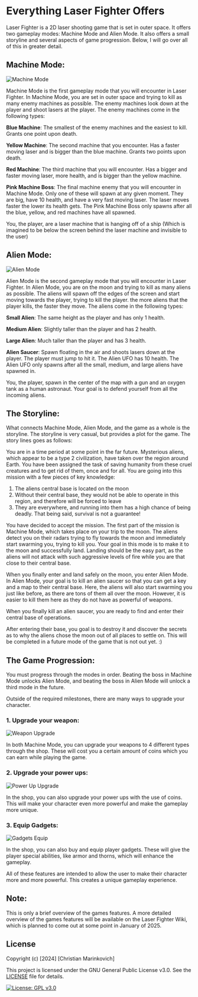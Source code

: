 # Everything Laser Fighter Offers

Laser Fighter is a 2D laser shooting game that is set in outer space. It offers two gameplay modes: Machine Mode and Alien Mode. It also offers a small storyline and several aspects of game progression. Below, I will go over all of this in greater detail.

## Machine Mode:

![Machine Mode](../img/Machine_Mode.PNG)

Machine Mode is the first gameplay mode that you will encounter in Laser Fighter. In Machine Mode, you are set in outer space and trying to kill as many enemy machines as possible. The enemy machines look down at the player and shoot lasers at the player. The enemy machines come in the following types:

**Blue Machine**: The smallest of the enemy machines and the easiest to kill. Grants one point upon death.

**Yellow Machine**: The second machine that you encounter. Has a faster moving laser and is bigger than the blue machine. Grants two points upon death.

**Red Machine**: The third machine that you will encounter. Has a bigger and faster moving laser, more health, and is bigger than the yellow machine.

**Pink Machine Boss**: The final machine enemy that you will encounter in Machine Mode. Only one of these will spawn at any given moment. They are big, have 10 health, and have a very fast moving laser. The laser moves faster the lower its health gets. The Pink Machine Boss only spawns after all the blue, yellow, and red machines have all spawned.

You, the player, are a laser machine that is hanging off of a ship (Which is imagined to be below the screen behind the laser machine and invisible to the user)

## Alien Mode:

![Alien Mode](../img/Alien_Mode.PNG)

Alien Mode is the second gameplay mode that you will encounter in Laser Fighter. In Alien Mode, you are on the moon and trying to kill as many aliens as possible. The aliens will spawn off the edges of the screen and start moving towards the player, trying to kill the player. the more aliens that the player kills, the faster they move. The aliens come in the following types:

**Small Alien**: The same height as the player and has only 1 health.

**Medium Alien**: Slightly taller than the player and has 2 health.

**Large Alien**: Much taller than the player and has 3 health.

**Alien Saucer**: Spawn floating in the air and shoots lasers down at the player. The player must jump to hit it. The Alien UFO has 10 health. The Alien UFO only spawns after all the small, medium, and large aliens have spawned in.

You, the player, spawn in the center of the map with a gun and an oxygen tank as a human astronaut. Your goal is to defend yourself from all the incoming aliens.

## The Storyline:

What connects Machine Mode, Alien Mode, and the game as a whole is the storyline. The storyline is very casual, but provides a plot for the game. The story lines goes as follows:

You are in a time period at some point in the far future. Mysterious aliens, which appear to be a type 2 civilization, have taken over the region around Earth. You have been assigned the task of saving humanity from these cruel creatures and to get rid of them, once and for all. You are going into this mission with a few pieces of key knowledge:

1. The aliens central base is located on the moon
2. Without their central base, they would not be able to operate in this region, and therefore will be forced to leave
3. They are everywhere, and running into them has a high chance of being deadly. That being said, survival is not a guarantee!

You have decided to accept the mission. The first part of the mission is Machine Mode, which takes place on your trip to the moon. The aliens detect you on their radars trying to fly towards the moon and immediately start swarming you, trying to kill you. Your goal in this mode is to make it to the moon and successfully land. Landing should be the easy part, as the aliens will not attack with such aggressive levels of fire while you are that close to their central base. 

When you finally enter and land safely on the moon, you enter Alien Mode. In Alien Mode, your goal is to kill an alien saucer so that you can get a key and a map to their central base. Here, the aliens will also start swarming you just like before, as there are tons of them all over the moon. However, it is easier to kill them here as they do not have as powerful of weapons. 

When you finally kill an alien saucer, you are ready to find and enter their central base of operations. 

After entering their base, you goal is to destroy it and discover the secrets as to why the aliens chose the moon out of all places to settle on. This will be completed in a future mode of the game that is not out yet. :)

## The Game Progression:

You must progress through the modes in order. Beating the boss in Machine Mode unlocks Alien Mode, and beating the boss in Alien Mode will unlock a third mode in the future.

Outside of the required milestones, there are many ways to upgrade your character.

### 1. Upgrade your weapon:

![Weapon Upgrade](../img/Shop_Weapons_Upgrade.PNG)

In both Machine Mode, you can upgrade your weapons to 4 different types through the shop. These will cost you a certain amount of coins which you can earn while playing the game.

### 2. Upgrade your power ups:

![Power Up Upgrade](../img/Shop_Power_Ups_Upgrade.PNG)

In the shop, you can also upgrade your power ups with the use of coins. This will make your character even more powerful and make the gameplay more unique.

### 3. Equip Gadgets:

![Gadgets Equip](../img/Shop_Gadgets_Equip.PNG)

In the shop, you can also buy and equip player gadgets. These will give the player special abilities, like armor and thorns, which will enhance the gameplay.

All of these features are intended to allow the user to make their character more and more powerful. This creates a unique gameplay experience.

## Note:

This is only a brief overview of the games features. A more detailed overview of the games features will be available on the Laser Fighter Wiki, which is planned to come out at some point in January of 2025.

## License

Copyright (c) [2024] [Christian Marinkovich]

This project is licensed under the GNU General Public License v3.0. See the [LICENSE](./LICENSE) file for details.

[![License: GPL v3.0](https://img.shields.io/badge/License-GPL%20v3.0-blue.svg)](https://www.gnu.org/licenses/gpl-3.0)